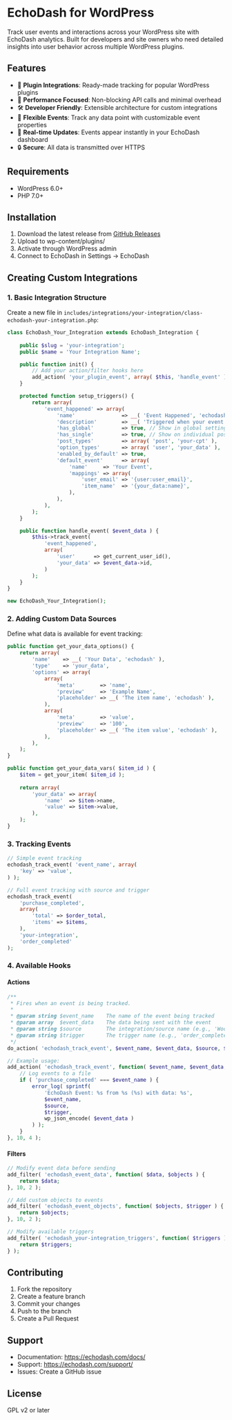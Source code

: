 # EchoDash for WordPress

Track user events and interactions across your WordPress site with EchoDash analytics. Built for developers and site owners who need detailed insights into user behavior across multiple WordPress plugins.

## Features

- 🔌 **Plugin Integrations**: Ready-made tracking for popular WordPress plugins
- 🚀 **Performance Focused**: Non-blocking API calls and minimal overhead
- 🛠 **Developer Friendly**: Extensible architecture for custom integrations
- 🎯 **Flexible Events**: Track any data point with customizable event properties
- 🔄 **Real-time Updates**: Events appear instantly in your EchoDash dashboard
- 🔒 **Secure**: All data is transmitted over HTTPS

## Requirements

- WordPress 6.0+
- PHP 7.0+

## Installation

1. Download the latest release from [GitHub Releases](../../releases/latest)
2. Upload to wp-content/plugins/
3. Activate through WordPress admin
4. Connect to EchoDash in Settings → EchoDash

## Creating Custom Integrations

### 1. Basic Integration Structure

Create a new file in `includes/integrations/your-integration/class-echodash-your-integration.php`:

```php
class EchoDash_Your_Integration extends EchoDash_Integration {
    
    public $slug = 'your-integration';
    public $name = 'Your Integration Name';

    public function init() {
        // Add your action/filter hooks here
        add_action( 'your_plugin_event', array( $this, 'handle_event' ) );
    }

    protected function setup_triggers() {
        return array(
            'event_happened' => array(
                'name'               => __( 'Event Happened', 'echodash' ),
                'description'        => __( 'Triggered when your event occurs.', 'echodash' ),
                'has_global'         => true, // Show in global settings
                'has_single'         => true, // Show on individual posts/items
                'post_types'         => array( 'post', 'your-cpt' ),
                'option_types'       => array( 'user', 'your_data' ),
                'enabled_by_default' => true,
                'default_event'      => array(
                    'name'     => 'Your Event',
                    'mappings' => array(
                        'user_email' => '{user:user_email}',
                        'item_name'  => '{your_data:name}',
                    ),
                ),
            ),
        );
    }

    public function handle_event( $event_data ) {
        $this->track_event(
            'event_happened',
            array(
                'user'      => get_current_user_id(),
                'your_data' => $event_data->id,
            )
        );
    }
}

new EchoDash_Your_Integration();
```

### 2. Adding Custom Data Sources

Define what data is available for event tracking:

```php
public function get_your_data_options() {
    return array(
        'name'    => __( 'Your Data', 'echodash' ),
        'type'    => 'your_data',
        'options' => array(
            array(
                'meta'        => 'name',
                'preview'     => 'Example Name',
                'placeholder' => __( 'The item name', 'echodash' ),
            ),
            array(
                'meta'        => 'value',
                'preview'     => '100',
                'placeholder' => __( 'The item value', 'echodash' ),
            ),
        ),
    );
}

public function get_your_data_vars( $item_id ) {
    $item = get_your_item( $item_id );
    
    return array(
        'your_data' => array(
            'name'  => $item->name,
            'value' => $item->value,
        ),
    );
}
```

### 3. Tracking Events

```php
// Simple event tracking
echodash_track_event( 'event_name', array(
    'key' => 'value',
) );

// Full event tracking with source and trigger
echodash_track_event(
    'purchase_completed',
    array(
        'total' => $order_total,
        'items' => $items,
    ),
    'your-integration',
    'order_completed'
);
```

### 4. Available Hooks

#### Actions

```php
/**
 * Fires when an event is being tracked.
 * 
 * @param string $event_name    The name of the event being tracked
 * @param array  $event_data    The data being sent with the event
 * @param string $source        The integration/source name (e.g., 'WooCommerce')
 * @param string $trigger       The trigger name (e.g., 'order_completed')
 */
do_action( 'echodash_track_event', $event_name, $event_data, $source, $trigger );

// Example usage:
add_action( 'echodash_track_event', function( $event_name, $event_data, $source, $trigger ) {
    // Log events to a file
    if ( 'purchase_completed' === $event_name ) {
        error_log( sprintf(
            'EchoDash Event: %s from %s (%s) with data: %s',
            $event_name,
            $source,
            $trigger,
            wp_json_encode( $event_data )
        ) );
    }
}, 10, 4 );
```

#### Filters

```php
// Modify event data before sending
add_filter( 'echodash_event_data', function( $data, $objects ) {
    return $data;
}, 10, 2 );

// Add custom objects to events
add_filter( 'echodash_event_objects', function( $objects, $trigger ) {
    return $objects;
}, 10, 2 );

// Modify available triggers
add_filter( 'echodash_your-integration_triggers', function( $triggers ) {
    return $triggers;
} );
```

## Contributing

1. Fork the repository
2. Create a feature branch
3. Commit your changes
4. Push to the branch
5. Create a Pull Request

## Support

- Documentation: https://echodash.com/docs/
- Support: https://echodash.com/support/
- Issues: Create a GitHub issue

## License

GPL v2 or later